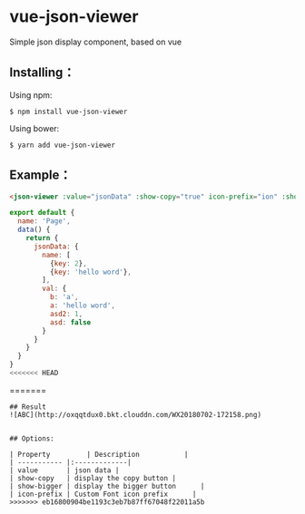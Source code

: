 # vue-json-viewer

Simple json display component,  based on vue

## Installing：
Using npm:
``` 
$ npm install vue-json-viewer
```
Using bower:


``` 
$ yarn add vue-json-viewer
```

## Example：

``` html 
<json-viewer :value="jsonData" :show-copy="true" icon-prefix="ion" :show-bigger="true"></json-viewer>
```

``` js
export default {
  name: 'Page',
  data() {
    return {
      jsonData: {
        name: [
          {key: 2},
          {key: 'hello word'},
        ],
        val: {
          b: 'a',
          a: 'hello word',
          asd2: 1,
          asd: false
        }
      }
    }
  }
}
<<<<<<< HEAD
```
=======
```
## Result
![ABC](http://oxqqtdux0.bkt.clouddn.com/WX20180702-172158.png) 


## Options:

| Property         | Description           | 
| ----------- |:-------------|
| value       | json data |
| show-copy   | display the copy button |
| show-bigger | display the bigger button      |
| icon-prefix | Custom Font icon prefix      |
>>>>>>> eb16800904be1193c3eb7b87ff67048f22011a5b
